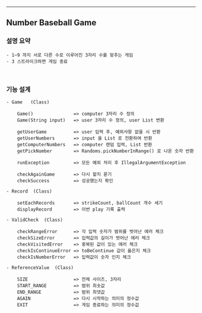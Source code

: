 ---

## Number Baseball Game


### 설명 요약

    - 1~9 까지 서로 다른 수로 이루어진 3자리 수를 맞추는 게임
    - 3 스트라이크하면 게임 종료


<br/>

### 기능 설계

    - Game   (Class)

        Game()               => computer 3자리 수 정의
        Game(String input)   => user 3자리 수 정의, user List 변환
    
        getUserGame          => user 입력 후, 예외사항 없을 시 반환
        getUserNumbers       => input 을 List 로 전환하여 반환      
        getComputerNumbers   => computer 랜덤 입력, List 반환
        getPickNumber        => Randoms.pickNumberInRange() 로 나온 숫자 반환

        runException         => 모든 예외 처리 후 IllegalArgumentException 

        checkAgainGame       => 다시 할지 묻기
        checkSuccess         => 성공했는지 확인

    - Record  (Class)

        setEachRecords       => strikeCount, ballCount 개수 세기
        displayRecord        => 이번 play 기록 출력

    - ValidCheck  (Class)

        checkRangeError      => 각 입력 숫자가 범위를 벗어난 에러 체크
        checkSizeError       => 입력값의 길이가 벗어난 에러 체크
        checkVisitedError    => 중복된 값이 있는 에러 체크
        checkIsContinueError => toBeContinue 값이 옳은지 체크
        checkIsNumberError   => 입력값이 숫자 인지 체크

    - ReferenceValue  (Class)

        SIZE                 => 전체 사이즈, 3자리
        START_RANGE          => 범위 최솟값
        END_RANGE            => 범위 최댓값
        AGAIN                => 다시 시작하는 의미의 정수값
        EXIT                 => 게임 종료하는 의미의 정수값